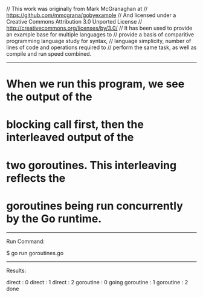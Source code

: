 // This work was originally from Mark McGranaghan at
// https://github.com/mmcgrana/gobyexample
// And licensed under a Creative Commons Attribution 3.0 Unported License
// http://creativecommons.org/licenses/by/3.0/
// It has been used to provide an example base for multiple languages to
// provide a basis of comparitive programming language study for syntax,
// language simplicity, number of lines of code and operations required to
// perform the same task, as well as compile and run speed combined.

_______________________________________________________________________________
# When we run this program, we see the output of the
# blocking call first, then the interleaved output of the
# two goroutines. This interleaving reflects the
# goroutines being run concurrently by the Go runtime.

_______________________________________________________________________________
Run Command:

$ go run goroutines.go

_______________________________________________________________________________
Results:

direct : 0
direct : 1
direct : 2
goroutine : 0
going
goroutine : 1
goroutine : 2
done
